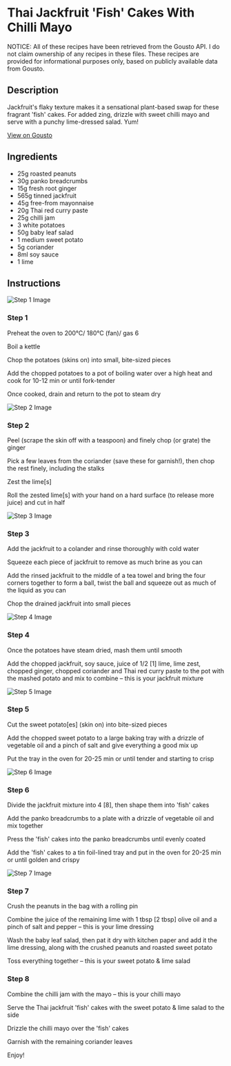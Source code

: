 # Thai Jackfruit 'Fish' Cakes With Chilli Mayo

NOTICE: All of these recipes have been retrieved from the Gousto API. I do not claim ownership of any recipes in these files. These recipes are provided for informational purposes only, based on publicly available data from Gousto.

## Description

Jackfruit's flaky texture makes it a sensational plant-based swap for these fragrant 'fish' cakes. For added zing, drizzle with sweet chilli mayo and serve with a punchy lime-dressed salad. Yum! 

[View on Gousto](https://www.gousto.co.uk/recipes/cookbook/thai-jackfruit-fish-cakes-with-chilli-mayo)

## Ingredients

- 25g roasted peanuts
- 30g panko breadcrumbs
- 15g fresh root ginger
- 565g tinned jackfruit
- 45g free-from mayonnaise
- 20g Thai red curry paste
- 25g chilli jam
- 3 white potatoes
- 50g baby leaf salad
- 1 medium sweet potato
- 5g coriander
- 8ml soy sauce
- 1 lime

## Instructions

![Step 1 Image](https://production-media.gousto.co.uk/cms/recipe-step-image/step-1-1613744564623-x200.jpg)

### Step 1

Preheat the oven to 200°C/ 180°C (fan)/ gas 6

Boil a kettle

Chop the potatoes (skins on) into small, bite-sized pieces

Add the chopped potatoes to a pot of boiling water over a high heat and cook for 10-12 min or until fork-tender

Once cooked, drain and return to the pot to steam dry

![Step 2 Image](https://production-media.gousto.co.uk/cms/recipe-step-image/step-2-1613744575785-x200.jpg)

### Step 2

Peel (scrape the skin off with a teaspoon) and finely chop (or grate) the ginger

Pick a few leaves from the coriander (save these for garnish!), then chop the rest finely, including the stalks

Zest the lime<span class="text-danger">[s]</span>

Roll the zested lime<span class="text-danger">[s]</span> with your hand on a hard surface (to release more juice) and cut in half

![Step 3 Image](https://production-media.gousto.co.uk/cms/recipe-step-image/step-3-1613744590448-x200.jpg)

### Step 3

Add the jackfruit to a colander and rinse thoroughly with cold water

Squeeze each piece of jackfruit to remove as much brine as you can

Add the rinsed jackfruit to the middle of a tea towel and bring the four corners together to form a ball, twist the ball and squeeze out as much of the liquid as you can

Chop the drained jackfruit into small pieces

![Step 4 Image](https://production-media.gousto.co.uk/cms/recipe-step-image/step-4-1613744643326-x200.jpg)

### Step 4

Once the potatoes have steam dried, mash them until smooth

Add the chopped jackfruit, soy sauce, juice of 1/2 <span class="text-danger">[1]</span> lime, lime zest, chopped ginger, chopped coriander and Thai red curry paste to the pot with the mashed potato and mix to combine – this is your jackfruit mixture

![Step 5 Image](https://production-media.gousto.co.uk/cms/recipe-step-image/step-5-1613744683126-x200.jpg)

### Step 5

Cut the sweet potato<span class="text-danger">[es]</span> (skin on) into bite-sized pieces

Add the chopped sweet potato to a large baking tray with a drizzle of vegetable oil and a pinch of salt and give everything a good mix up

Put the tray in the oven for 20-25 min or until tender and starting to crisp

![Step 6 Image](https://production-media.gousto.co.uk/cms/recipe-step-image/step-6-1613744675352-x200.jpg)

### Step 6

Divide the jackfruit mixture into 4 <span class="text-danger">[8]</span>, then shape them into 'fish' cakes

Add the panko breadcrumbs to a plate with a drizzle of vegetable oil and mix together

Press the 'fish' cakes into the panko breadcrumbs until evenly coated

Add the 'fish' cakes to a tin foil-lined tray and put in the oven for 20-25 min or until golden and crispy

![Step 7 Image](https://production-media.gousto.co.uk/cms/recipe-step-image/step-7-1613744795643-x200.jpg)

### Step 7

Crush the peanuts in the bag with a rolling pin

Combine the juice of the remaining lime with 1 tbsp<span class="text-danger"> [2 tbsp]</span> olive oil and a pinch of salt and pepper – this is your lime dressing

Wash the baby leaf salad, then pat it dry with kitchen paper and add it the lime dressing, along with the crushed peanuts and roasted sweet potato

Toss everything together – this is your sweet potato & lime salad

### Step 8

Combine the chilli jam with the mayo – this is your chilli mayo

Serve the Thai jackfruit 'fish' cakes with the sweet potato & lime salad to the side

Drizzle the chilli mayo over the 'fish' cakes

Garnish with the remaining coriander leaves

Enjoy!


